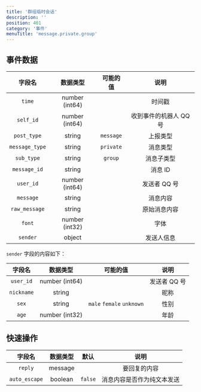 ```yaml
---
title: '群组临时会话'
description: ''
position: 401
category: '事件'
menuTitle: 'message.private.group'
---
```


## 事件数据

| 字段名 | 数据类型 | 可能的值 | 说明 |
| :---: | :---: | :---: | :---: |
| `time` | number (int64) | | 时间戳 |
| `self_id` | number (int64) | | 收到事件的机器人 QQ 号 |
| `post_type` | string | `message` | 上报类型 |
| `message_type` | string | `private` | 消息类型 |
| `sub_type` | string | `group` | 消息子类型 |
| `message_id` | string | | 消息 ID |
| `user_id` | number (int64) | | 发送者 QQ 号 |
| `message` | string | | 消息内容 |
| `raw_message` | string | | 原始消息内容 |
| `font` | number (int32) | | 字体 |
| `sender` | object | | 发送人信息 |

<alert>

`sender` 字段的内容如下：

</alert>

| 字段名 | 数据类型 | 可能的值 | 说明 |
| :---: | :---: | :---: | :---: |
| `user_id` | number (int64) | | 发送者 QQ 号 |
| `nickname` | string | | 昵称 |
| `sex` | string | `male` `female` `unknown` | 性别 |
| `age` | number (int32) | | 年龄 |

## 快速操作

| 字段名 | 数据类型 | 默认 | 说明 |
| :---: | :---: | :---: | :---: |
| `reply` | message | | 要回复的内容 |
| `auto_escape` | boolean | `false` | 消息内容是否作为纯文本发送 |

